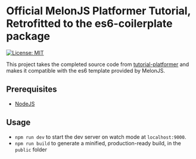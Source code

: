 # Official MelonJS Platformer Tutorial, Retrofitted to the es6-coilerplate package

[![License: MIT](https://img.shields.io/badge/License-MIT-yellow.svg)](https://github.com/melonjs/es6-boilerplate/blob/master/LICENSE)

This project takes the completed source code from [tutorial-platformer](https://github.com/melonjs/tutorial-platformer) and 
makes it compatible with the es6 template provided by MelonJS.

## Prerequisites

- [NodeJS](https://nodejs.org/en/)

## Usage

- `npm run dev` to start the dev server on watch mode at `localhost:9000`.
- `npm run build` to generate a minified, production-ready build, in the `public` folder
